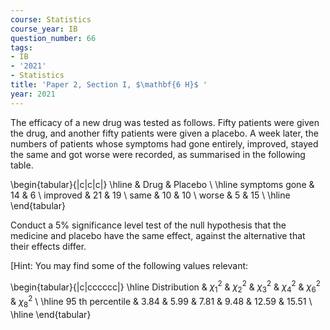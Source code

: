 ```yaml
---
course: Statistics
course_year: IB
question_number: 66
tags:
- IB
- '2021'
- Statistics
title: 'Paper 2, Section I, $\mathbf{6 H}$ '
year: 2021
---
```




The efficacy of a new drug was tested as follows. Fifty patients were given the drug, and another fifty patients were given a placebo. A week later, the numbers of patients whose symptoms had gone entirely, improved, stayed the same and got worse were recorded, as summarised in the following table.

\begin{tabular}{|c|c|c|}
\hline & Drug & Placebo \\
\hline symptoms gone & 14 & 6 \\
improved & 21 & 19 \\
same & 10 & 10 \\
worse & 5 & 15 \\
\hline
\end{tabular}

Conduct a $5 \%$ significance level test of the null hypothesis that the medicine and placebo have the same effect, against the alternative that their effects differ.

[Hint: You may find some of the following values relevant:

\begin{tabular}{|c|cccccc|}
\hline Distribution & $\chi_{1}^{2}$ & $\chi_{2}^{2}$ & $\chi_{3}^{2}$ & $\chi_{4}^{2}$ & $\chi_{6}^{2}$ & $\chi_{8}^{2}$ \\
\hline 95 th percentile & $3.84$ & $5.99$ & $7.81$ & $9.48$ & $12.59$ & $15.51$ \\
\hline
\end{tabular}